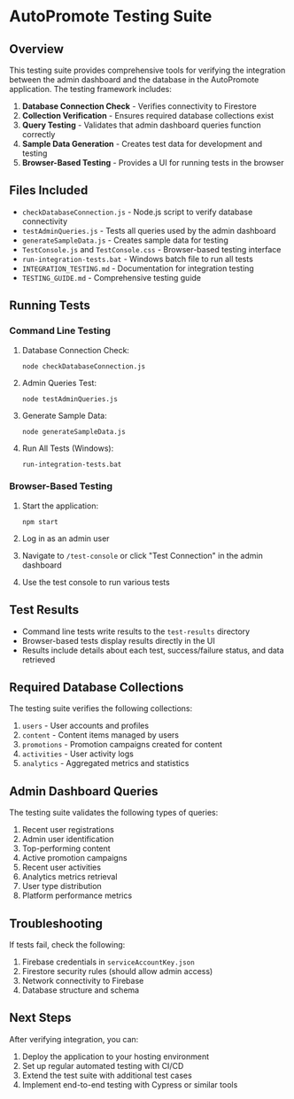 # AutoPromote Testing Suite

## Overview

This testing suite provides comprehensive tools for verifying the integration between the admin dashboard and the database in the AutoPromote application. The testing framework includes:

1. **Database Connection Check** - Verifies connectivity to Firestore
2. **Collection Verification** - Ensures required database collections exist
3. **Query Testing** - Validates that admin dashboard queries function correctly
4. **Sample Data Generation** - Creates test data for development and testing
5. **Browser-Based Testing** - Provides a UI for running tests in the browser

## Files Included

- `checkDatabaseConnection.js` - Node.js script to verify database connectivity
- `testAdminQueries.js` - Tests all queries used by the admin dashboard
- `generateSampleData.js` - Creates sample data for testing
- `TestConsole.js` and `TestConsole.css` - Browser-based testing interface
- `run-integration-tests.bat` - Windows batch file to run all tests
- `INTEGRATION_TESTING.md` - Documentation for integration testing
- `TESTING_GUIDE.md` - Comprehensive testing guide

## Running Tests

### Command Line Testing

1. Database Connection Check:
   ```
   node checkDatabaseConnection.js
   ```

2. Admin Queries Test:
   ```
   node testAdminQueries.js
   ```

3. Generate Sample Data:
   ```
   node generateSampleData.js
   ```

4. Run All Tests (Windows):
   ```
   run-integration-tests.bat
   ```

### Browser-Based Testing

1. Start the application:
   ```
   npm start
   ```

2. Log in as an admin user
3. Navigate to `/test-console` or click "Test Connection" in the admin dashboard
4. Use the test console to run various tests

## Test Results

- Command line tests write results to the `test-results` directory
- Browser-based tests display results directly in the UI
- Results include details about each test, success/failure status, and data retrieved

## Required Database Collections

The testing suite verifies the following collections:

1. `users` - User accounts and profiles
2. `content` - Content items managed by users
3. `promotions` - Promotion campaigns created for content
4. `activities` - User activity logs
5. `analytics` - Aggregated metrics and statistics

## Admin Dashboard Queries

The testing suite validates the following types of queries:

1. Recent user registrations
2. Admin user identification
3. Top-performing content
4. Active promotion campaigns
5. Recent user activities
6. Analytics metrics retrieval
7. User type distribution
8. Platform performance metrics

## Troubleshooting

If tests fail, check the following:

1. Firebase credentials in `serviceAccountKey.json`
2. Firestore security rules (should allow admin access)
3. Network connectivity to Firebase
4. Database structure and schema

## Next Steps

After verifying integration, you can:

1. Deploy the application to your hosting environment
2. Set up regular automated testing with CI/CD
3. Extend the test suite with additional test cases
4. Implement end-to-end testing with Cypress or similar tools
